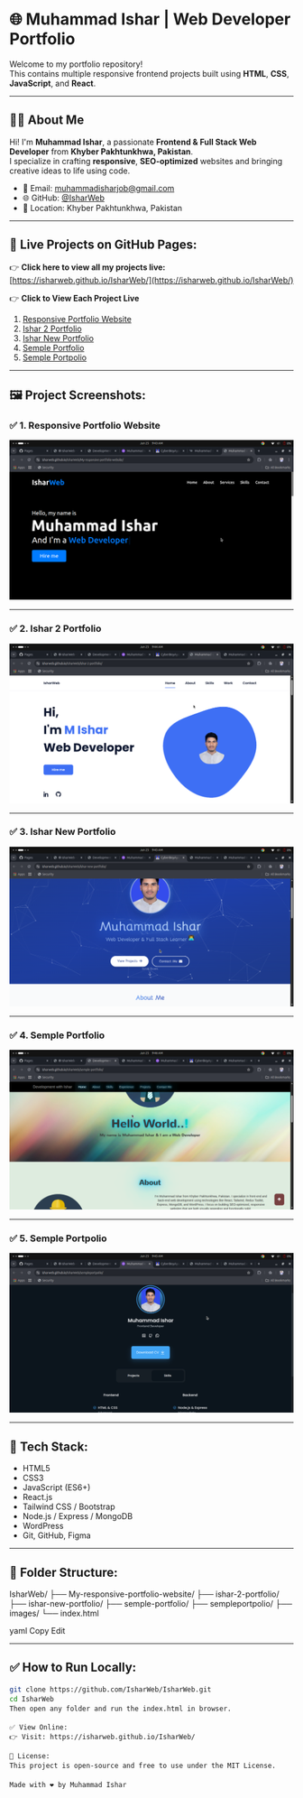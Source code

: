 # 🌐 Muhammad Ishar | Web Developer Portfolio

Welcome to my portfolio repository!  
This contains multiple responsive frontend projects built using **HTML**, **CSS**, **JavaScript**, and **React**.

---

## 👨‍💻 About Me

Hi! I'm **Muhammad Ishar**, a passionate **Frontend & Full Stack Web Developer** from **Khyber Pakhtunkhwa, Pakistan**.  
I specialize in crafting **responsive**, **SEO-optimized** websites and bringing creative ideas to life using code.

- 📧 Email: muhammadisharjob@gmail.com  
- 🌐 GitHub: [@IsharWeb](https://github.com/IsharWeb)  
- 📍 Location: Khyber Pakhtunkhwa, Pakistan  

---

## 📂 Live Projects on GitHub Pages:

👉 **Click here to view all my projects live:**  
[https://isharweb.github.io/IsharWeb/](https://isharweb.github.io/IsharWeb/)

👉 **Click to View Each Project Live**

1. [Responsive Portfolio Website](https://isharweb.github.io/IsharWeb/My-responsive-portfolio-website/)
2. [Ishar 2 Portfolio](https://isharweb.github.io/IsharWeb/ishar-2-portfolio/)
3. [Ishar New Portfolio](https://isharweb.github.io/IsharWeb/ishar-new-portfolio/)
4. [Semple Portfolio](https://isharweb.github.io/IsharWeb/semple-portfolio/)
5. [Semple Portpolio](https://isharweb.github.io/IsharWeb/sempleportpolio/)

---

## 🖼️ Project Screenshots:

### ✅ 1. Responsive Portfolio Website
![Responsive Portfolio](./images/My-responsive-portfolio-website.png)

---

### ✅ 2. Ishar 2 Portfolio
![Ishar 2 Portfolio](./images/ishar-2-portfolio.png)

---

### ✅ 3. Ishar New Portfolio
![Ishar New Portfolio](./images/ishar-new-portfolio.png)

---

### ✅ 4. Semple Portfolio
![Semple Portfolio](./images/semple-portfolio.png)

---

### ✅ 5. Semple Portpolio
![Semple Portpolio](./images/1sempleportpolio.png)

---

## 🚀 Tech Stack:

- HTML5
- CSS3
- JavaScript (ES6+)
- React.js
- Tailwind CSS / Bootstrap
- Node.js / Express / MongoDB
- WordPress
- Git, GitHub, Figma

---

## 📌 Folder Structure:

IsharWeb/
├── My-responsive-portfolio-website/
├── ishar-2-portfolio/
├── ishar-new-portfolio/
├── semple-portfolio/
├── sempleportpolio/
├── images/
└── index.html

yaml
Copy
Edit

---

## ✅ How to Run Locally:

```bash
git clone https://github.com/IsharWeb/IsharWeb.git
cd IsharWeb
Then open any folder and run the index.html in browser.

✅ View Online:
👉 Visit: https://isharweb.github.io/IsharWeb/

📄 License:
This project is open-source and free to use under the MIT License.

Made with ❤️ by Muhammad Ishar
